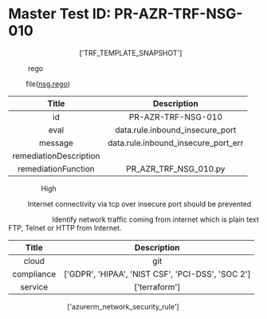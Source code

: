 



# Master Test ID: PR-AZR-TRF-NSG-010


***<font color="white">Master Snapshot Id:</font>*** ['TRF_TEMPLATE_SNAPSHOT']

***<font color="white">type:</font>*** rego

***<font color="white">rule:</font>*** file([nsg.rego])  
  
  
  
  

|Title|Description|
| :---: | :---: |
|id|PR-AZR-TRF-NSG-010|
|eval|data.rule.inbound_insecure_port|
|message|data.rule.inbound_insecure_port_err|
|remediationDescription||
|remediationFunction|PR_AZR_TRF_NSG_010.py|


***<font color="white">Severity:</font>*** High

***<font color="white">Title:</font>*** Internet connectivity via tcp over insecure port should be prevented

***<font color="white">Description:</font>*** Identify network traffic coming from internet which is plain text FTP, Telnet or HTTP from Internet.  
  
  

|Title|Description|
| :---: | :---: |
|cloud|git|
|compliance|['GDPR', 'HIPAA', 'NIST CSF', 'PCI-DSS', 'SOC 2']|
|service|['terraform']|


***<font color="white">Resource Types:</font>*** ['azurerm_network_security_rule']


[nsg.rego]: https://github.com/prancer-io/prancer-compliance-test/tree/master/azure/terraform/nsg.rego
